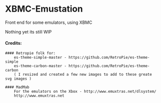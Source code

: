 # XBMC-Emustation
Front end for some emulators, using XBMC

Nothing yet its still WIP


#### Credits:
	#### Retropie folk for:
		es-theme-simple-master - https://github.com/RetroPie/es-theme-simple
		es-theme-carbon-master - https://github.com/RetroPie/es-theme-carbon
		( I resized and created a few new images to add to these greate svg images )
		
	#### MadMab
		For the emulators on the Xbox - http://www.emuxtras.net/dlsystem/
		http://www.emuxtras.net